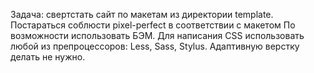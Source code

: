 Задача: свертстать сайт по макетам из директории template.
Постараться соблюсти pixel-perfect в соответствии с макетом
По возможности использовать БЭМ.
Для написания CSS использовать любой из препроцессоров: Less, Sass, Stylus.
Адаптивную верстку делать не нужно.
